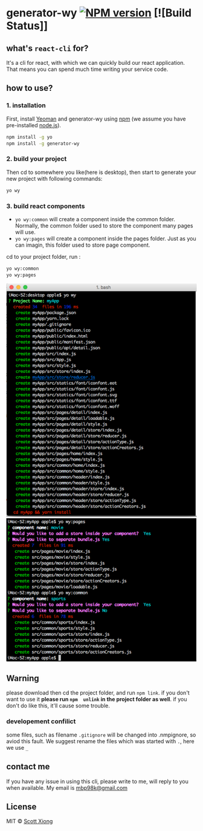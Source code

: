 # generator-wy [![NPM version][npm-image]][npm-url] [![Build Status]]
 
## what's `react-cli` for?
It's a cli for react, with which we can quickly build our react application. That means you can spend much time writing your service code.

## how to use?

### 1. installation

First, install [Yeoman](http://yeoman.io) and generator-wy using [npm](https://www.npmjs.com/) (we assume you have pre-installed [node.js](https://nodejs.org/)).

```bash
npm install -g yo
npm install -g generator-wy
```

### 2. build your project
Then cd to somewhere you like(here is desktop), then start to generate your new project with following commands:

```bash
yo wy

```

### 3. build react components
- `yo wy:common` will create a component inside the common folder. Normally, the common folder used to store the component many pages will use.
- `yo wy:pages` will create a component inside the pages folder. Just as you can imagin, this folder used to store page component.

cd to your project folder, run :
```bash
yo wy:common
yo wy:pages
```

![](./imgs/1.png) <br/>
![](./imgs/2.png) <br/>

## Warning
please download then cd the project folder, and run `npm link`. if you don't want to use it **please run `npm  unlink` in the project folder as well**. if you don't do like this, it'll cause some trouble.

### developement confilict
some files, such as filename `.gitignore` will be changed into .nmpignore, so aviod this fault. We suggest rename the files which was started with `.`, here we use `_`

## contact me
If you have any issue in using this cli, please write to me, will reply to you when available. My email is mbp98k@gmail.com

## License

MIT © [Scott Xiong](https://github.com/scott-x)

[npm-image]: https://badge.fury.io/js/generator-wy.svg
[npm-url]: https://npmjs.org/package/generator-wy
[travis-image]: https://travis-ci.org/cortney-x/generator-wy.svg?branch=master
[travis-url]: https://travis-ci.org/cortney-x/generator-wy
[daviddm-image]: https://david-dm.org/cortney-x/generator-wy.svg?theme=shields.io
[daviddm-url]: https://david-dm.org/cortney-x/generator-wy

